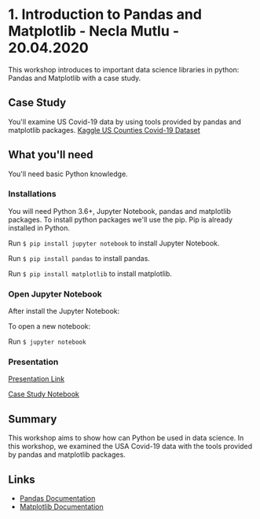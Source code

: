 # 1. Introduction to Pandas and Matplotlib - Necla Mutlu - 20.04.2020

This workshop introduces to important data science libraries in python: Pandas and Matplotlib with a case study.

## Case Study

You'll examine US Covid-19 data by using tools provided by pandas and matplotlib packages. 
[Kaggle US Counties Covid-19 Dataset](https://www.kaggle.com/fireballbyedimyrnmom/us-counties-covid-19-dataset)

## What you'll need

You'll need basic Python knowledge.

### Installations

You will need Python 3.6+, Jupyter Notebook, pandas and matplotlib packages. To install python packages we'll use the pip. Pip is already installed in Python.

Run `$ pip install jupyter notebook` to install Jupyter Notebook.

Run `$ pip install pandas` to install pandas.

Run `$ pip install matplotlib` to install matplotlib.

### Open Jupyter Notebook

After install the Jupyter Notebook:

To open a new notebook:

Run `$ jupyter notebook`

### Presentation

[Presentation Link](https://github.com/koltpython/python-workshops/blob/master/1-Introcution-to-Pandas-and-Matplotlib)

[Case Study Notebook](https://github.com/koltpython/python-workshops/blob/master/1-Introcution-to-Pandas-and-Matplotlib)

## Summary

This workshop aims to show how can Python be used in data science. In this workshop, we examined the USA Covid-19 data with the tools provided by pandas and matplotlib packages.

## Links

- [Pandas Documentation](https://pandas.pydata.org/docs/)
- [Matplotlib Documentation](https://matplotlib.org/3.2.1/contents.html)
